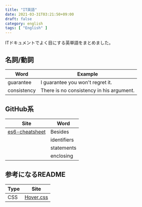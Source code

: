 ```yaml
---
title: "IT英語"
date: 2021-03-31T03:21:50+09:00
draft: false
category: english
tags: [ "English" ]
---
```


ITドキュメントでよく目にする英単語をまとめました。  

<!--more-->

## 名詞/動詞

| Word        | Example                                  |
| ----------- | ---------------------------------------- |
| guarantee   | I guarantee you won't regret it.         |
| consistency | There is no consistency in his argument. |

## GitHub系

| Site                                                         | Word        |
| ------------------------------------------------------------ | ----------- |
| [es6-cheatsheet](https://github.com/DrkSephy/es6-cheatsheet) | Besides     |
|                                                              | identifiers |
|                                                              | statements  |
|                                                              | enclosing   |

## 参考になるREADME

| Type | Site                                          |
| ---- | --------------------------------------------- |
| CSS  | [Hover.css](https://github.com/IanLunn/Hover) |